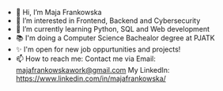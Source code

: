 - 👋 Hi, I’m Maja Frankowska
- 👀 I’m interested in Frontend, Backend and Cybersecurity
- 🌱 I’m currently learning Python, SQL and Web development
- 📚 I'm doing a Computer Science Bachealor degree at PJATK
- ✨ I'm open for new job oppurtunities and projects!
- 📫 How to reach me: 
 Contact me via Email: majafrankowskawork@gmail.com
 My LinkedIn: https://www.linkedin.com/in/majafrankowska/

<!---
majafrankowska/majafrankowska is a ✨ special ✨ repository because its `README.md` (this file) appears on your GitHub profile.
You can click the Preview link to take a look at your changes.
--->
